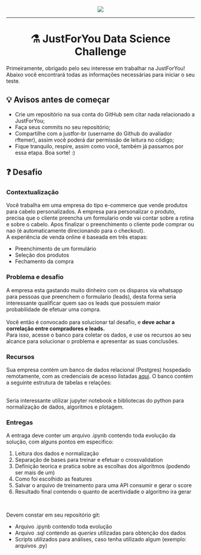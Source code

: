 <div align="center">
  <img src="https://revobeautytech.com.br/assinaturas/logo-jfy.png">
</div>

---

<div align="center">
  <h1>⚗️ JustForYou Data Science Challenge</h1>
</div>


Primeiramente, obrigado pelo seu interesse em trabalhar na JustForYou! Abaixo você encontrará todas as informações necessárias para iniciar o seu teste.

## 💡 Avisos antes de começar

* Crie um repositório na sua conta do GitHub sem citar nada relacionado a JustForYou;
* Faça seus commits no seu repositório;
* Compartilhe com a justfor-br (username do Github do avaliador rftemer), assim você poderá dar permissão de leitura no código; 
* Fique tranquilo, respire, assim como você, também já passamos por essa etapa. Boa sorte! :)

## ❓ Desafio

### Contextualização
Você trabalha em uma empresa do tipo e-commerce que vende produtos para cabelo personalizados.
A empresa para personalizar o produto, precisa que o cliente preencha um formulario onde
vai contar sobre a rotina e sobre o cabelo. Apos finalizar o preenchimento o cliente pode 
comprar ou nao (é automaticamente direcionando para o checkout).
</br>
A experiência de venda online é baseada em três etapas:
</br>
<ul>
    <li> Preenchimento de um formulário </li>
    <li> Seleção dos produtos </li>
    <li> Fechamento da compra </li>
</ul>

### Problema e desafio
A empresa esta gastando muito dinheiro com os disparos via whatsapp para pessoas que preenchem o formulario (leads), 
desta forma seria interessante qualificar quem sao os leads que possuiem maior probabilidade de efetuar uma compra.
</br>
</br>
Você então é convocado para solucionar tal desafio, e <b>deve achar a correlação entre compradores e leads.</b>
<br>
Para isso, acesse o banco para coletar os dados, e use os recursos ao seu alcance para
solucionar o problema e apresentar as suas conclusões.

### Recursos
Sua empresa contém um banco de dados relacional (Postgres) hospedado remotamente, com as credenciais de acesso listadas [aqui](db_access.txt). O banco contém a seguinte estrutura de tabelas e relações:

<div align="center">
  
</div>


</br>
Seria interessante utilizar jupyter notebook e bibliotecas do python para normalização de dados, algoritmos e plotagem. 
</br>

### Entregas
A entraga deve conter um arquivo .ipynb contendo toda evolução da solução, com alguns pontos em especifico:
<ol>
    <li>Leitura dos dados e normalização </li>
    <li>Separação de bases para treinar e efetuar o crossvalidation </li>
    <li>Definição teorica e pratica sobre as escolhas dos algoritmos (podendo ser mais de um)</li>
    <li>Como foi escolhido as features</li>
    <li>Salvar o arquivo de treinamento para uma API consumir e gerar o score</li>
    <li>Resultado final contendo o quanto de acertividade o algoritmo ira gerar</li>
</ol>
</br>

Devem constar em seu repositório git:
<ul>
    <li>Arquivo .ipynb contendo toda evolução</li>
    <li>Arquivo .sql contendo as <i>queries</i> utilizadas para obtenção dos dados</li>
    <li>Scripts utilizados para análises, caso tenha utilizado algum (exemplo: arquivos .py)</li>
</ul>
